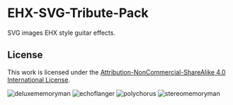 # EHX-SVG-Tribute-Pack
SVG images EHX style guitar effects.

## License

This work is licensed under the [Attribution-NonCommercial-ShareAlike 4.0 International License](https://creativecommons.org/licenses/by-nc-sa/4.0/).

![deluxememoryman](https://SVG-Effects-Pedals.github.io/EHX-SVG-Tribute-Pack/deluxememoryman.svg)
![echoflanger](https://SVG-Effects-Pedals.github.io/EHX-SVG-Tribute-Pack/echoflanger.svg)
![polychorus](https://SVG-Effects-Pedals.github.io/EHX-SVG-Tribute-Pack/polychorus.svg)
![stereomemoryman](https://SVG-Effects-Pedals.github.io/EHX-SVG-Tribute-Pack/stereomemoryman.svg)
